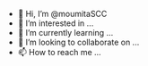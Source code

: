 - 👋 Hi, I’m @moumitaSCC
- 👀 I’m interested in ...
- 🌱 I’m currently learning ...
- 💞️ I’m looking to collaborate on ...
- 📫 How to reach me ...

<!---
moumitaSCC/moumitaSCC is a ✨ special ✨ repository because its `README.md` (this file) appears on your GitHub profile.
You can click the Preview link to take a look at your changes.
--->
